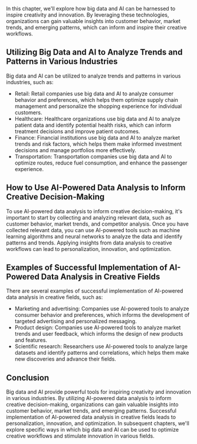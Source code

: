 
In this chapter, we'll explore how big data and AI can be harnessed to inspire creativity and innovation. By leveraging these technologies, organizations can gain valuable insights into customer behavior, market trends, and emerging patterns, which can inform and inspire their creative workflows.

Utilizing Big Data and AI to Analyze Trends and Patterns in Various Industries
------------------------------------------------------------------------------

Big data and AI can be utilized to analyze trends and patterns in various industries, such as:

* Retail: Retail companies use big data and AI to analyze consumer behavior and preferences, which helps them optimize supply chain management and personalize the shopping experience for individual customers.
* Healthcare: Healthcare organizations use big data and AI to analyze patient data and identify potential health risks, which can inform treatment decisions and improve patient outcomes.
* Finance: Financial institutions use big data and AI to analyze market trends and risk factors, which helps them make informed investment decisions and manage portfolios more effectively.
* Transportation: Transportation companies use big data and AI to optimize routes, reduce fuel consumption, and enhance the passenger experience.

How to Use AI-Powered Data Analysis to Inform Creative Decision-Making
----------------------------------------------------------------------

To use AI-powered data analysis to inform creative decision-making, it's important to start by collecting and analyzing relevant data, such as customer behavior, market trends, and competitor analysis. Once you have collected relevant data, you can use AI-powered tools such as machine learning algorithms and neural networks to analyze the data and identify patterns and trends. Applying insights from data analysis to creative workflows can lead to personalization, innovation, and optimization.

Examples of Successful Implementation of AI-Powered Data Analysis in Creative Fields
------------------------------------------------------------------------------------

There are several examples of successful implementation of AI-powered data analysis in creative fields, such as:

* Marketing and advertising: Companies use AI-powered tools to analyze consumer behavior and preferences, which informs the development of targeted advertising and personalized messaging.
* Product design: Companies use AI-powered tools to analyze market trends and user feedback, which informs the design of new products and features.
* Scientific research: Researchers use AI-powered tools to analyze large datasets and identify patterns and correlations, which helps them make new discoveries and advance their fields.

Conclusion
----------

Big data and AI provide powerful tools for inspiring creativity and innovation in various industries. By utilizing AI-powered data analysis to inform creative decision-making, organizations can gain valuable insights into customer behavior, market trends, and emerging patterns. Successful implementation of AI-powered data analysis in creative fields leads to personalization, innovation, and optimization. In subsequent chapters, we'll explore specific ways in which big data and AI can be used to optimize creative workflows and stimulate innovation in various fields.
